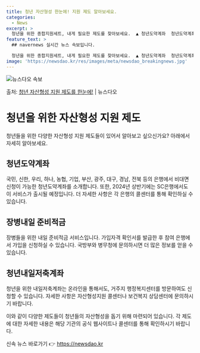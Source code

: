 ```yaml
---
title: 청년 자산형성 한눈에! 지원 제도 알아보세요.
categories:
  - News
excerpt: >
  청년을 위한 종합지원세트, 내게 필요한 제도를 찾아보세요.  ▲ 청년도약계좌  청년도약계좌 협약은행*앱(Ap…
feature_text: >
  ## navernews 실시간 뉴스 속보입니다.

  청년을 위한 종합지원세트, 내게 필요한 제도를 찾아보세요.  ▲ 청년도약계좌  청년도약계좌 협약은행*앱(Ap…
image: 'https://newsdao.kr/res/images/meta/newsdao_breakingnews.jpg'
---
```


![뉴스다오 속보](https://newsdao.kr/res/images/meta/newsdao_breakingnews.jpg)

<p>출처: <a href="https://newsdao.kr/3789" rel="dofollow">청년 자산형성 지원 제도를 한눈에!</a> | 뉴스다오</p>

<h1>청년을 위한 자산형성 지원 제도</h1>
<p data-ke-size="size16">청년들을 위한 다양한 자산형성 지원 제도들이 있어서 알아보고 싶으신가요? 아래에서 자세히 알아보세요.</p>

<h2 data-ke-size="size26">청년도약계좌</h2>
<p data-ke-size="size16">국민, 신한, 우리, 하나, 농협, 기업, 부산, 광주, 대구, 경남, 전북 등의 은행에서 비대면 신청이 가능한 청년도약계좌를 소개합니다. 또한, 2024년 상반기에는 SC은행에서도 이 서비스가 출시될 예정입니다. 더 자세한 사항은 각 은행의 콜센터를 통해 확인하실 수 있습니다.</p>

<h2 data-ke-size="size26">장병내일 준비적금</h2>
<p data-ke-size="size16">장병들을 위한 내일 준비적금 서비스입니다. 가입자격 확인서를 발급한 후 참여 은행에서 가입을 신청하실 수 있습니다. 국방부와 병무청에 문의하시면 더 많은 정보를 얻을 수 있습니다.</p>

<h2 data-ke-size="size26">청년내일저축계좌</h2>
<p data-ke-size="size16">청년을 위한 내일저축계좌는 온라인을 통해서도, 거주지 행정복지센터를 방문하여도 신청할 수 있습니다. 자세한 사항은 자산형성지원 콜센터나 보건복지 상담센터에 문의하시기 바랍니다.</p>

이와 같이 다양한 제도들이 청년들의 자산형성을 돕기 위해 마련되어 있습니다. 각 제도에 대한 자세한 내용은 해당 기관의 공식 웹사이트나 콜센터를 통해 확인하시기 바랍니다. 

신속 뉴스 바로가기 👉 <a href="https://newsdao.kr" rel="dofollow">https://newsdao.kr</a>



